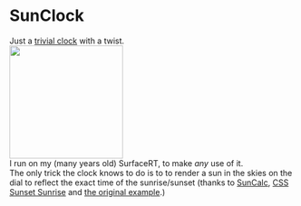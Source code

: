 # SunClock

Just a <a href='https://goo.gl/0zQ7OV'>trivial clock</a> with a twist.<br/>
<img src="sunClock.jpg" width='200px'/><br/>
I run on my (many years old) SurfaceRT, to make _any_ use of it.<br/>
The only trick the clock knows to do is to to render a sun in the skies on the dial to reflect the exact time of the sunrise/sunset (thanks to <a href='https://github.com/mourner/suncalc'>SunCalc</a>, <a href='https://codepen.io/msaetre/pen/nlsJL'>CSS Sunset Sunrise</a> and <a href='http://www.javascriptkit.com/dhtmltutors/css3clock2.shtml'>the original example</a>.)
